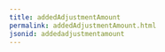 ```yaml
---
title: addedAdjustmentAmount
permalink: addedAdjustmentAmount.html
jsonid: addedadjustmentamount
---
```

